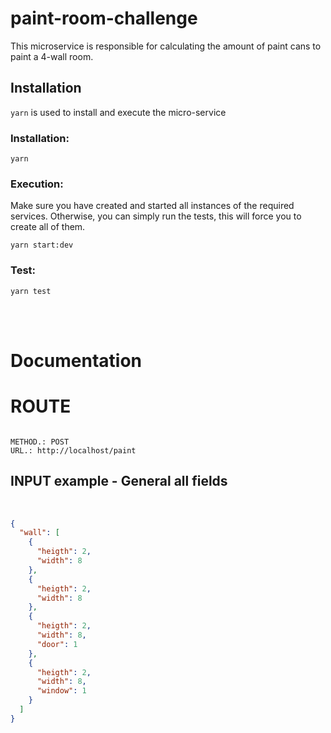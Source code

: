 # paint-room-challenge

This microservice is responsible for calculating the amount of paint cans to paint a 4-wall room.


## Installation

`yarn` is used to install and execute the micro-service

### Installation:

```
yarn
```

### Execution:

Make sure you have created and started all instances of the required services. Otherwise, you can simply run the tests, this will force you to create all of them.

```
yarn start:dev
```

### Test:

```
yarn test

```
<br/>
<br/>

# Documentation

# ROUTE

```

METHOD.: POST
URL.: http://localhost/paint

```

## INPUT example - General all fields

<br/>

```json
{
  "wall": [
    {
      "heigth": 2,
      "width": 8
    },
    {
      "heigth": 2,
      "width": 8
    },
    {
      "heigth": 2,
      "width": 8,
      "door": 1
    },
    {
      "heigth": 2,
      "width": 8,
      "window": 1
    }
  ]
}
```
